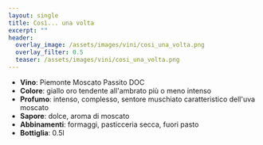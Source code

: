 ```yaml
---
layout: single
title: Così... una volta  
excerpt: ""
header:
  overlay_image: /assets/images/vini/cosi_una_volta.png
  overlay_filter: 0.5
  teaser: /assets/images/vini/cosi_una_volta.png
---
```


- **Vino**: Piemonte Moscato Passito DOC
- **Colore**: giallo oro tendente all'ambrato più o meno intenso
- **Profumo**: intenso, complesso, sentore muschiato caratteristico dell'uva moscato 
- **Sapore**: dolce, aroma di moscato 
- **Abbinamenti**: formaggi, pasticceria secca, fuori pasto
- **Bottiglia**: 0.5l
